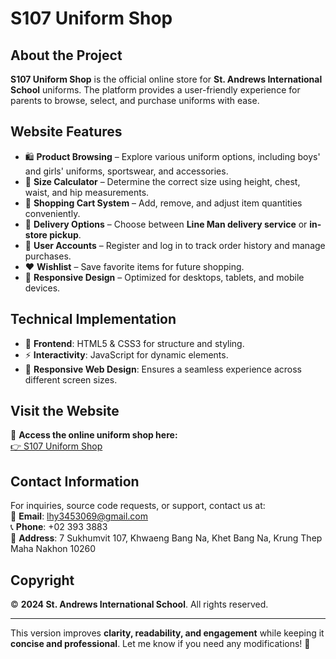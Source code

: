 
# **S107 Uniform Shop**  

## **About the Project**  
**S107 Uniform Shop** is the official online store for **St. Andrews International School** uniforms. The platform provides a user-friendly experience for parents to browse, select, and purchase uniforms with ease.  

## **Website Features**  
- 🛍 **Product Browsing** – Explore various uniform options, including boys' and girls' uniforms, sportswear, and accessories.  
- 📏 **Size Calculator** – Determine the correct size using height, chest, waist, and hip measurements.  
- 🛒 **Shopping Cart System** – Add, remove, and adjust item quantities conveniently.  
- 🚚 **Delivery Options** – Choose between **Line Man delivery service** or **in-store pickup**.  
- 👤 **User Accounts** – Register and log in to track order history and manage purchases.  
- ❤️ **Wishlist** – Save favorite items for future shopping.  
- 📱 **Responsive Design** – Optimized for desktops, tablets, and mobile devices.  

## **Technical Implementation**  
- 🎨 **Frontend**: HTML5 & CSS3 for structure and styling.  
- ⚡ **Interactivity**: JavaScript for dynamic elements.  
- 📲 **Responsive Web Design**: Ensures a seamless experience across different screen sizes.  

## **Visit the Website**  
🔗 **Access the online uniform shop here:**  
[👉 S107 Uniform Shop](https://e-gpl.github.io/S107-Uniform-shop/)  

## **Contact Information**  
For inquiries, source code requests, or support, contact us at:  
📧 **Email**: lhy3453069@gmail.com  
📞 **Phone**: +02 393 3883  
🏫 **Address**: 7 Sukhumvit 107, Khwaeng Bang Na, Khet Bang Na, Krung Thep Maha Nakhon 10260  

## **Copyright**  
© **2024 St. Andrews International School**. All rights reserved.  

---

This version improves **clarity, readability, and engagement** while keeping it **concise and professional**. Let me know if you need any modifications! 🚀
